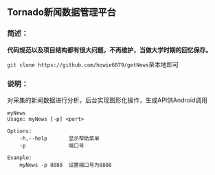 ## Tornado新闻数据管理平台

### 简述：

**代码规范以及项目结构都有很大问题，不再维护，当做大学时期的回忆保存。**

`git clone https://github.com/howie6879/getNews`至本地即可

### 说明：

对采集的新闻数据进行分析，后台实现图形化操作，生成API供Android调用


```
myNews
Usage: myNews [-p] <port>

Options:
    -h,--help       显示帮助菜单
    -p              端口号

Example:
    myNews -p 8888  设置端口号为8888
```

